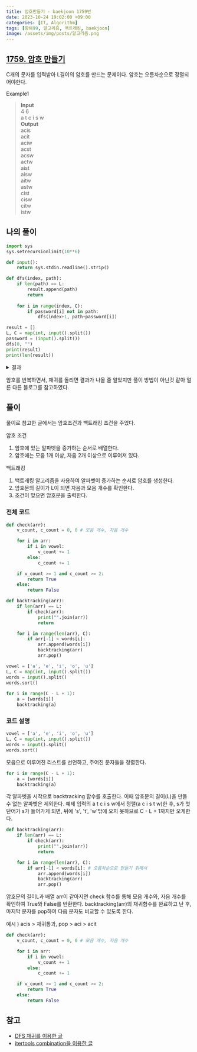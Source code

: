 ```yaml
---
title: 암호만들기 - baekjoon 1759번
date: 2023-10-24 19:02:00 +09:00
categories: [IT, Algorithm]
tags: [항해99, 알고리즘, 백트래킹, baekjoon]
image: /assets/img/posts/알고리즘.png
---
```


## [1759. 암호 만들기](https://www.acmicpc.net/problem/1759)

C개의 문자를 입력받아 L길이의 암호를 만드는 문제이다. 암호는 오름차순으로 정렬되어야한다.

Example1
> **Input**    
4 6    
a t c i s w    
**Output**    
acis    
acit    
aciw    
acst    
acsw    
actw    
aist    
aisw    
aitw    
astw      
cist    
cisw    
citw    
istw    
    
    
## 나의 풀이

```python
import sys 
sys.setrecursionlimit(10**6) 

def input(): 
	return sys.stdin.readline().strip()

def dfs(index, path):
	if len(path) == L:
		result.append(path)
		return
	
	for i in range(index, C):
		if password[i] not in path:
		    dfs(index+1, path+password[i])

result = []
L, C = map(int, input().split())
password = (input().split())
dfs(0, "")
print(result)
print(len(result))
```

<details>
	<summary>결과 </summary>

<div>
	
> ['acis', 'aciw', 'acsi', 'acsw', 'acwi', 'acws', 'aics', 'aicw', 'aisw', 'aiws', 'asci', 'ascw', 'asiw', 'aswi', 'atci', 'atcs', 'atcw', 'atis', 'atiw', 'atsi', 'atsw', 'atwi', 'atws', 'awci', 'awcs', 'awis', 'awsi', 'cisw', 'ciws', 'csiw', 'cswi', 'ctis', 'ctiw', 'ctsi', 'ctsw', 'ctwi', 'ctws', 'cwis', 'cwsi', 'icsw', 'icws', 'iscw', 'itcs', 'itcw', 'itsw', 'itws', 'iwcs', 'sciw', 'scwi', 'sicw', 'stci', 'stcw', 'stiw', 'stwi', 'swci', 'tcis', 'tciw', 'tcsi', 'tcsw', 'tcwi', 'tcws', 'tics', 'ticw', 'tisw', 'tiws', 'tsci', 'tscw', 'tsiw', 'tswi', 'twci', 'twcs', 'twis', 'twsi', 'wcis', 'wcsi', 'wics', 'wsci', 'wtci', 'wtcs', 'wtis', 'wtsi']


</div>
</details>


암호를 반복하면서, 재귀를 돌리면 결과가 나올 줄 알았지만 풀이 방법이 아닌것 같아 얼른 다른 블로그를 참고하였다.

## 풀이

풀이로 참고한 글에서는 암호조건과 백트래킹 조건을 주었다.

암호 조건
1. 암호에 있는 알파벳을 증가하는 순서로 배열한다.
2. 암호에는 모음 1개 이상, 자음 2개 이상으로 이루어져 있다.

백트래킹
1. 백트래킹 알고리즘을 사용하여 알파벳이 증가하는 순서로 암호를 생성한다.
2. 암호문의 길이가 L이 되면 자음과 모음 개수를 확인한다.
3. 조건이 맞으면 암호문을 출력한다.

### 전체 코드

```python
def check(arr):
    v_count, c_count = 0, 0 # 모음 개수, 자음 개수

    for i in arr:
        if i in vowel:
            v_count += 1
        else:
            c_count += 1

    if v_count >= 1 and c_count >= 2:
        return True
    else:
        return False

def backtracking(arr):
    if len(arr) == L:
        if check(arr):
            print("".join(arr))
            return

    for i in range(len(arr), C):
        if arr[-1] < words[i]:
            arr.append(words[i])
            backtracking(arr)
            arr.pop()

vowel = ['a', 'e', 'i', 'o', 'u']
L, C = map(int, input().split())
words = input().split()
words.sort() 		
			
for i in range(C - L + 1):
    a = [words[i]]
    backtracking(a)
```

### 코드 설명

```python
vowel = ['a', 'e', 'i', 'o', 'u']
L, C = map(int, input().split())
words = input().split()
words.sort() 	
```
모음으로 이루어진 리스트를 선언하고, 주어진 문자들을 정렬한다.

```python
for i in range(C - L + 1):
    a = [words[i]]
    backtracking(a)
```
각 알파벳을 시작으로 backtracking 함수를 호출한다.
이때 암호문의 길이(L)을 만들 수 없는 알파벳은 제외한다.
예제 입력의 a t c i s w에서 정렬(a c i s t w)한 후, s가 첫 단어가 s가 들어가게 되면, 뒤에 's', 't', 'w'밖에 오지 못하므로 C - L + 1까지만 오게한다.

```python
def backtracking(arr):
    if len(arr) == L:
        if check(arr):
            print("".join(arr))
            return

    for i in range(len(arr), C):
        if arr[-1] < words[i]: # 오름차순으로 만들기 위해서
            arr.append(words[i])
            backtracking(arr)
            arr.pop()
```
암호문의 길이L과 배열 arr이 같아지면 check 함수를 통해 모음 개수와, 자음 개수를 확인하여 True와 False를 반환한다.
backtracking(arr)의 재귀함수를 완료하고 난 후, 마지막 문자를 pop하여 다음 문자도 비교할 수 있도록 한다.

예시 )  acis > 재귀통과, pop > aci > acit

```python
def check(arr):
    v_count, c_count = 0, 0 # 모음 개수, 자음 개수

    for i in arr:
        if i in vowel:
            v_count += 1
        else:
            c_count += 1

    if v_count >= 1 and c_count >= 2:
        return True
    else:
        return False
```


## 참고
+ [DFS 재귀를 이용한 글](https://aia1235.tistory.com/71)
+ [itertools combination을 이용한 글](https://jshong1125.tistory.com/16)

